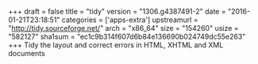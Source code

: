 +++
draft = false
title = "tidy"
version = "1306.g4387491-2"
date = "2016-01-21T23:18:51"
categories = ['apps-extra']
upstreamurl = "http://tidy.sourceforge.net/"
arch = "x86_64"
size = "154260"
usize = "582127"
sha1sum = "ec1c9b314f607d6b84e136690b024749dc55e263"
+++
Tidy the layout and correct errors in HTML, XHTML and XML documents